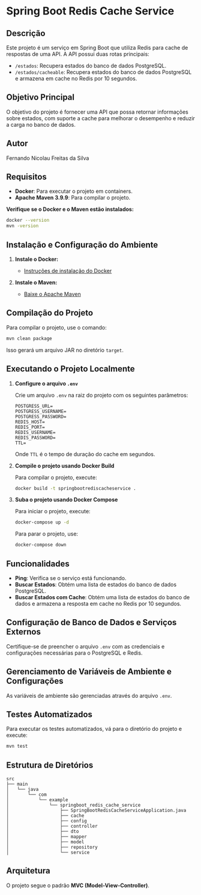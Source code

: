 # Spring Boot Redis Cache Service

## Descrição

Este projeto é um serviço em Spring Boot que utiliza Redis para cache de respostas de uma API. A API possui duas rotas principais:
- `/estados`: Recupera estados do banco de dados PostgreSQL.
- `/estados/cacheable`: Recupera estados do banco de dados PostgreSQL e armazena em cache no Redis por 10 segundos.

## Objetivo Principal

O objetivo do projeto é fornecer uma API que possa retornar informações sobre estados, com suporte a cache para melhorar o desempenho e reduzir a carga no banco de dados.

## Autor

Fernando Nicolau Freitas da Silva

## Requisitos

- **Docker**: Para executar o projeto em containers.
- **Apache Maven 3.9.9**: Para compilar o projeto.

**Verifique se o Docker e o Maven estão instalados:**

```bash
docker --version
mvn -version
```

## Instalação e Configuração do Ambiente

1. **Instale o Docker:**
   - [Instruções de instalação do Docker](https://docs.docker.com/engine/install/)

2. **Instale o Maven:**
   - [Baixe o Apache Maven](https://maven.apache.org/download.cgi)

## Compilação do Projeto

Para compilar o projeto, use o comando:

```bash
mvn clean package
```

Isso gerará um arquivo JAR no diretório `target`.

## Executando o Projeto Localmente

1. **Configure o arquivo `.env`**

   Crie um arquivo `.env` na raiz do projeto com os seguintes parâmetros:

   ```env
   POSTGRESS_URL=
   POSTGRESS_USERNAME=
   POSTGRESS_PASSWORD=
   REDIS_HOST=
   REDIS_PORT=
   REDIS_USERNAME=
   REDIS_PASSWORD=
   TTL=
   ```

   Onde `TTL` é o tempo de duração do cache em segundos.

2. **Compile o projeto usando Docker Build**

   Para compilar o projeto, execute:

   ```bash
   docker build -t springbootrediscacheservice .
   ```

3. **Suba o projeto usando Docker Compose**

   Para iniciar o projeto, execute:

   ```bash
   docker-compose up -d
   ```

   Para parar o projeto, use:

   ```bash
   docker-compose down
   ```

## Funcionalidades

- **Ping**: Verifica se o serviço está funcionando.
- **Buscar Estados**: Obtém uma lista de estados do banco de dados PostgreSQL.
- **Buscar Estados com Cache**: Obtém uma lista de estados do banco de dados e armazena a resposta em cache no Redis por 10 segundos.

## Configuração de Banco de Dados e Serviços Externos

Certifique-se de preencher o arquivo `.env` com as credenciais e configurações necessárias para o PostgreSQL e Redis.

## Gerenciamento de Variáveis de Ambiente e Configurações

As variáveis de ambiente são gerenciadas através do arquivo `.env`.

## Testes Automatizados

Para executar os testes automatizados, vá para o diretório do projeto e execute:

```bash
mvn test
```

## Estrutura de Diretórios

```
src
├── main
│   └── java
│       └── com
│           └── example
│               └── springboot_redis_cache_service
│                   ├── SpringBootRedisCacheServiceApplication.java
│                   ├── cache
│                   ├── config
│                   ├── controller
│                   ├── dto
│                   ├── mapper
│                   ├── model
│                   ├── repository
│                   └── service
```

## Arquitetura

O projeto segue o padrão **MVC (Model-View-Controller)**.
